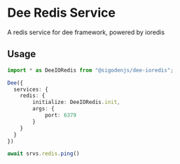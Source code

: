 # Dee Redis Service

A redis service for dee framework, powered by ioredis

## Usage

```ts
import * as DeeIORedis from "@sigodenjs/dee-ioredis";

Dee({
  services: {
    redis: {
        initialize: DeeIORedis.init,
        args: {
            port: 6379
        }
    }
  }
})

await srvs.redis.ping()
```